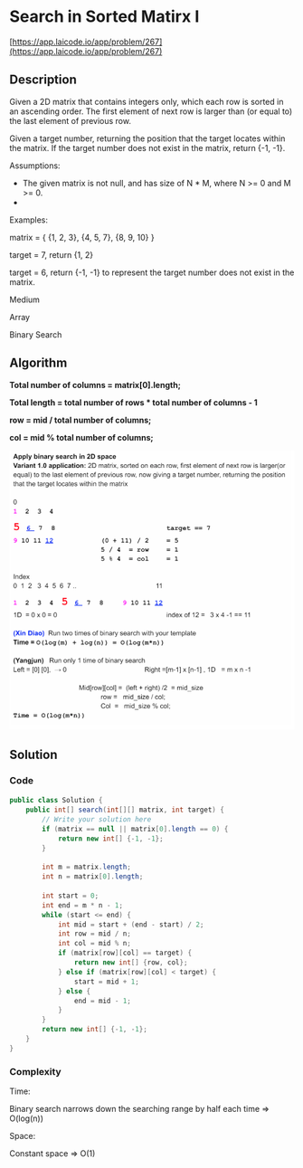 <!----- Conversion time: 1.017 seconds.


Using this Markdown file:

1. Cut and paste this output into your source file.
2. See the notes and action items below regarding this conversion run.
3. Check the rendered output (headings, lists, code blocks, tables) for proper
   formatting and use a linkchecker before you publish this page.

Conversion notes:

* GD2md-html version 1.0β13
* Tue Jan 15 2019 04:22:50 GMT-0800 (PST)
* Source doc: https://docs.google.com/open?id=1bCVjBRvaxpvidOdfuMY0ZUAqufy_UGSl4dxb_FvNERo
* This document has images: check for >>>>>  gd2md-html alert:  inline image link in generated source and store images to your server.
----->


# Search in Sorted Matirx I

[https://app.laicode.io/app/problem/267](https://app.laicode.io/app/problem/267)


## Description

Given a 2D matrix that contains integers only, which each row is sorted in an ascending order. The first element of next row is larger than (or equal to) the last element of previous row.

Given a target number, returning the position that the target locates within the matrix. If the target number does not exist in the matrix, return {-1, -1}.

Assumptions:



*   The given matrix is not null, and has size of N * M, where N >= 0 and M >= 0.
*

Examples:

matrix = { {1, 2, 3}, {4, 5, 7}, {8, 9, 10} }

target = 7, return {1, 2}

target = 6, return {-1, -1} to represent the target number does not exist in the matrix.

Medium

Array

Binary Search


## Algorithm

**Total number of columns = matrix\[0\].length;**

**Total length = total number of rows * total number of columns - 1**

**row = mid / total number of columns;**

**col = mid % total number of columns;**



![alt_text](search_sorted_matrix.png "image_tooltip")





## Solution


### Code


```java
public class Solution {
    public int[] search(int[][] matrix, int target) {
        // Write your solution here
        if (matrix == null || matrix[0].length == 0) {
            return new int[] {-1, -1};
        }

        int m = matrix.length;
        int n = matrix[0].length;

        int start = 0;
        int end = m * n - 1;
        while (start <= end) {
            int mid = start + (end - start) / 2;
            int row = mid / n;
            int col = mid % n;
            if (matrix[row][col] == target) {
                return new int[] {row, col};
            } else if (matrix[row][col] < target) {
                start = mid + 1;
            } else {
                end = mid - 1;
            }
        }
        return new int[] {-1, -1};
    }
}
```



### Complexity

Time:

Binary search narrows down the searching range by half each time ⇒ O(log(n))

Space:

Constant space ⇒ O(1)


<!-- GD2md-html version 1.0β13 -->

